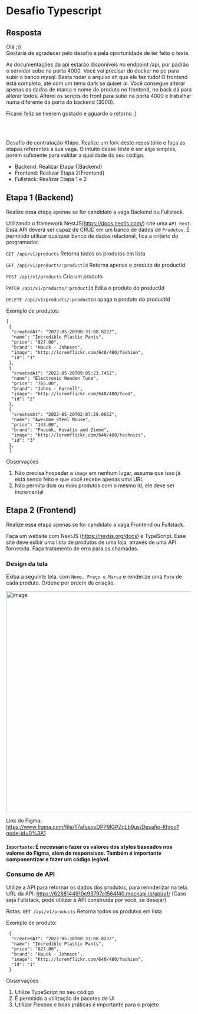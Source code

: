 # Desafio Typescript

## Resposta

Olá ;))
<br>
Gostaria de agradecer pelo desafio e pela oportunidade de ter feito o teste.

As documentações da api estarão disponíveis no endpoint /api, por padrão o servidor sobe na porta 4000.
Você vai precisar do docker no pc para subir o banco mysql.
Basta rodar o arquivo sh que ele faz tudo!
O frontend está completo, até com um tema dark se quiser aí.
Você consegue alterar apenas os dados de marca e nome do produto no frontend, no back dá para alterar todos.
Alterei os scripts do front para subir na porta 4000 e trabalhar numa diferente da porta do backend (3000).

Ficarei feliz se tiverem gostado e aguardo o retorno ;)

<br>
<br>

Desafio de contratação Khipo. Realize um fork deste repositório e faça as etapas referentes a sua vaga. O intuito desse teste é ser algo simples, porém suficiente para validar a qualidade do seu código.

- Backend: Realizar Etapa 1(Backend)
- Frontend: Realizar Etapa 2(Frontend)
- Fullstack: Realizar Etapa 1 e 2

## Etapa 1 (Backend)

Realize essa etapa apenas se for candidato a vaga Backend ou Fullstack.

Utilizando o framework NestJS(https://docs.nestjs.com/) crie uma `API Rest`. Essa API deverá ser capaz de CRUD em um banco de dados de `Produtos`. É permitido utilizar qualquer banco de dados relacional, fica a critério do programador.

`GET /api/v1/products`
Retorna todos os produtos em lista

`GET /api/v1/products/:productId`
Retorna apenas o produto do productId

`POST /api/v1/products`
Cria um produto

`PATCH /api/v1/products/:productId`
Edita o produto do productId

`DELETE /api/v1/products/:productId`
apaga o produto do productId

Exemplo de produtos:

```
[
 {
  "createdAt": "2022-05-20T00:31:08.822Z",
  "name": "Incredible Plastic Pants",
  "price": "827.00",
  "brand": "Hauck - Johnson",
  "image": "http://loremflickr.com/640/480/fashion",
  "id": "1"
 },
 {
  "createdAt": "2022-05-20T09:05:23.745Z",
  "name": "Electronic Wooden Tuna",
  "price": "765.00",
  "brand": "Johns - Farrell",
  "image": "http://loremflickr.com/640/480/food",
  "id": "2"
 },
 {
  "createdAt": "2022-05-20T02:07:28.065Z",
  "name": "Awesome Steel Mouse",
  "price": "143.00",
  "brand": "Paucek, Kuvalis and Zieme",
  "image": "http://loremflickr.com/640/480/technics",
  "id": "3"
 },
 ]
```

Observações

1. Não precisa hospedar a `image` em nenhum lugar, assuma que isso já está sendo feito e que você recebe apenas uma URL
2. Não permita dois ou mais produtos com o mesmo Id, ele deve ser incremental

## Etapa 2 (Frontend)

Realize essa etapa apenas se for candidato a vaga Frontend ou Fullstack.

Faça um website com NextJS (https://nextjs.org/docs) e TypeScript. Esse site deve exibir uma lista de produtos de uma loja, através de uma API fornecida. Faça tratamento de erro para as chamadas.

### Design da tela

Exiba a seguinte tela, com `Nome, Preço e Marca` e renderize uma `Foto` de cada produto. Ordene por ordem de criação.

<img width="600" alt="image" src="https://user-images.githubusercontent.com/830261/169680671-c7e5d740-fa82-4e0e-909e-aa9c5e573967.png">

Link do Figma: https://www.figma.com/file/T7afvsovDPP9IGPZqLb9us/Desafio-Khipo?node-id=0%3A1

#### `Importante`: É necessário fazer os valores dos styles baseados nos valores do Figma, além de responsivos. Também é importante componentizar e fazer um código legível.

### Consumo de API

Utilize a API para retornar os dados dos produtos, para rennderizar na tela.
URL da API: https://6288144910e93797c1564f40.mockapi.io/api/v1/
(Caso seja Fullstack, pode utilizar a API construida por você, se desejar)

Rotas:
`GET /api/v1/products`
Retorna todos os produtos em lista

Exemplo de produto:

```
 {
  "createdAt": "2022-05-20T00:31:08.822Z",
  "name": "Incredible Plastic Pants",
  "price": "827.00",
  "brand": "Hauck - Johnson",
  "image": "http://loremflickr.com/640/480/fashion",
  "id": "1"
 }
```

Observações

1. Utilize TypeScript no seu código
2. É permitido a utilização de pacotes de UI
3. Utilizar Flexbox e boas práticas é importante para o projeto
